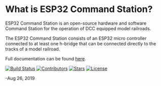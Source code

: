 # What is ESP32 Command Station?
ESP32 Command Station is an open-source hardware and software Command Station for the operation of DCC equipped model railroads.

The ESP32 Command Station consists of an ESP32 micro controller connected to at least one h-bridge that can be connected directly to the tracks of a model railroad.

Full documentation can be found [here](https://atanisoft.github.io/ESP32CommandStation/).

[![Build Status](https://github.com/atanisoft/ESP32CommandStation/workflows/Test%20Build/badge.svg)](https://github.com/atanisoft/ESP32CommandStation/actions)
[![Contributors](https://github.com/atanisoft/ESP32CommandStation/graphs/contributors)](https://img.shields.io/github/contributors/atanisoft/ESP32CommandStation.svg)
[![Stars](https://github.com/atanisoft/ESP32CommandStation/stargazers)](https://img.shields.io/github/stars/atanisoft/ESP32CommandStation.svg)
[![License](https://github.com/atanisoft/ESP32CommandStation/blob/master/LICENSE)](https://img.shields.io/github/license/atanisoft/ESP32CommandStation.svg)

-Aug 26, 2019

